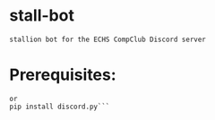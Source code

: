 # stall-bot
```stallion bot for the ECHS CompClub Discord server```


# Prerequisites:
```python3 pip install discord.py
or
pip install discord.py```
